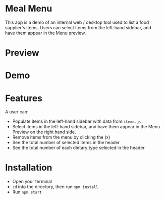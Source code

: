# Meal Menu

This app is a demo of an internal web / desktop tool used to list a food supplier's items.
Users can select items from the left-hand sidebar, and have them appear in the Menu preview.

# Preview

# Demo


# Features

A user can: 

- Populate items in the left-hand sidebar with data from `items.js`.
- Select items in the left-hand sidebar, and have them appear in the Menu Preview on the right hand side.
- Remove items from the menu by clicking the (x)
- See the total number of selected items in the header
- See the total number of each dietary type selected in the header

# Installation

- Open your terminal
- ```cd``` into the directory, then run ```npm install```
- Run ```npm start```
